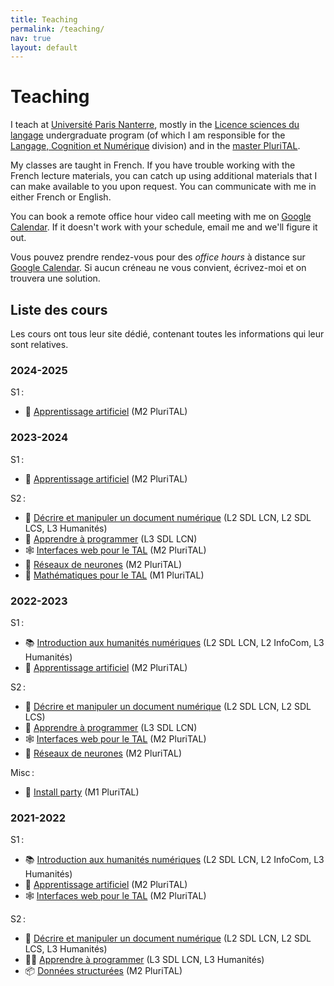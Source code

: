 ```yaml
---
title: Teaching 
permalink: /teaching/
nav: true
layout: default
---
```


<!-- LTeX: language=en-GB -->

Teaching
========

I teach at [Université Paris Nanterre](https://parisnanterre.fr), mostly in the [Licence sciences du
langage](https://formations.parisnanterre.fr/fr/catalogue-des-formations/licence-lmd-03/sciences-du-langage-licence-JWQD2L5P.html)
undergraduate program (of which I am responsible for the [Langage, Cognition et
Numérique](https://formations.parisnanterre.fr/fr/catalogue-des-formations/licence-lmd-03/sciences-du-langage-licence-JWQD2L5P/sciences-du-langage-langage-cognition-et-numerique-JXBJWBS5.html)
division) and in the [master PluriTAL](https://plurital.org).

My classes are taught in French. If you have trouble working with the French lecture materials, you
can catch up using additional materials that I can make available to you upon request. You can
communicate with me in either French or English.

You can book a remote office hour video call meeting with me on [Google
Calendar](https://calendar.app.google/N9oW2c9BzhXsWrrv9). If it doesn't work with your schedule,
email me and we'll figure it out.

<!-- LTeX: language=fr -->

Vous pouvez prendre rendez-vous pour des *office hours* à distance sur [Google
Calendar](https://calendar.app.google/N9oW2c9BzhXsWrrv9). Si aucun créneau ne vous convient,
écrivez-moi et on trouvera une solution.

## Liste des cours

Les cours ont tous leur site dédié, contenant toutes les informations qui leur sont relatives.

### 2024-2025

S1 :

- 🤖 [Apprentissage artificiel](https://loicgrobol.github.io/apprentissage-artificiel/) (M2
  PluriTAL)

### 2023-2024

S1 :

- 🤖 [Apprentissage artificiel](https://loicgrobol.github.io/apprentissage-artificiel/2023) (M2
  PluriTAL)

S2 :

- 📑 [Décrire et manipuler un document numérique](https://loicgrobol.github.io/document-numerique)
  (L2 SDL LCN, L2 SDL LCS, L3 Humanités)
- 🐍 [Apprendre à programmer](https://loicgrobol.github.io/apprendre-programmer) (L3 SDL LCN)
- 🕸 [Interfaces web pour le TAL](https://loicgrobol.github.io/web-interfaces) (M2 PluriTAL)
- 🤖 [Réseaux de neurones](https://loicgrobol.github.io/neural-networks) (M2 PluriTAL)
- 📐 [Mathématiques pour le TAL](https://loicgrobol.github.io/maths-nlp) (M1 PluriTAL)

### 2022-2023

S1 :

- 📚 [Introduction aux humanités numériques](https://loicgrobol.github.io/intro-humnum/2022)  (L2
  SDL LCN, L2 InfoCom, L3 Humanités)
- 🤖 [Apprentissage artificiel](https://loicgrobol.github.io/apprentissage-artificiel/2022) (M2
  PluriTAL)

S2 :

- 📑 [Décrire et manipuler un document
  numérique](https://loicgrobol.github.io/document-numerique/2023) (L2 SDL LCN, L2 SDL LCS)
- 🐍 [Apprendre à programmer](https://loicgrobol.github.io/apprendre-programmer/2023) (L3 SDL LCN)
- 🕸 [Interfaces web pour le TAL](https://loicgrobol.github.io/web-interfaces/2023) (M2 PluriTAL)
- 🤖 [Réseaux de neurones](https://loicgrobol.github.io/neural-networks/2023) (M2 PluriTAL)

Misc :

- 🐧 [Install party](https://loicgrobol.github.io/insTAL-party) (M1 PluriTAL)

### 2021-2022

S1 :

- 📚 [Introduction aux humanités numériques](https://loicgrobol.github.io/intro-humnum/2021) (L2 SDL
  LCN, L2 InfoCom, L3 Humanités)
- 🤖 [Apprentissage artificiel](https://loicgrobol.github.io/apprentissage-artificiel/2021) (M2
  PluriTAL)
- 🕸 [Interfaces web pour le TAL](https://loicgrobol.github.io/web-interfaces/2021) (M2 PluriTAL)

S2 :

- 📑 [Décrire et manipuler un document
  numérique](https://loicgrobol.github.io/document-numerique/2022) (L2 SDL LCN, L2 SDL LCS, L3
  Humanités)
- 🧙🏼 [Apprendre à programmer](https://loicgrobol.github.io/apprendre-programmer/2022) (L3 SDL LCN,
  L3 Humanités)
- 📦 [Données structurées](https://loicgrobol.github.io/structured-data/) (M2 PluriTAL)
